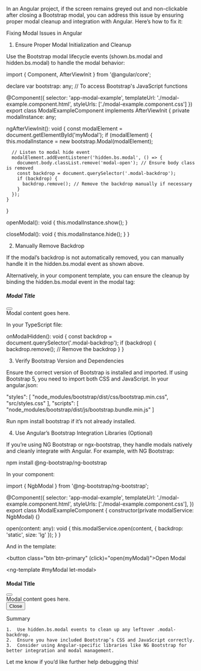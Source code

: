 In an Angular project, if the screen remains greyed out and non-clickable after closing a Bootstrap modal, you can address this issue by ensuring proper modal cleanup and integration with Angular. Here’s how to fix it:

Fixing Modal Issues in Angular

1. Ensure Proper Modal Initialization and Cleanup

Use the Bootstrap modal lifecycle events (shown.bs.modal and hidden.bs.modal) to handle the modal behavior:

import { Component, AfterViewInit } from '@angular/core';

declare var bootstrap: any; // To access Bootstrap's JavaScript functions

@Component({
  selector: 'app-modal-example',
  templateUrl: './modal-example.component.html',
  styleUrls: ['./modal-example.component.css']
})
export class ModalExampleComponent implements AfterViewInit {
  private modalInstance: any;

  ngAfterViewInit(): void {
    const modalElement = document.getElementById('myModal');
    if (modalElement) {
      this.modalInstance = new bootstrap.Modal(modalElement);

      // Listen to modal hide event
      modalElement.addEventListener('hidden.bs.modal', () => {
        document.body.classList.remove('modal-open'); // Ensure body class is removed
        const backdrop = document.querySelector('.modal-backdrop');
        if (backdrop) {
          backdrop.remove(); // Remove the backdrop manually if necessary
        }
      });
    }
  }

  openModal(): void {
    this.modalInstance.show();
  }

  closeModal(): void {
    this.modalInstance.hide();
  }
}

2. Manually Remove Backdrop

If the modal’s backdrop is not automatically removed, you can manually handle it in the hidden.bs.modal event as shown above.

Alternatively, in your component template, you can ensure the cleanup by binding the hidden.bs.modal event in the modal tag:

<div
  class="modal fade"
  id="myModal"
  tabindex="-1"
  aria-labelledby="exampleModalLabel"
  aria-hidden="true"
  (hidden.bs.modal)="onModalHidden()"
>
  <div class="modal-dialog">
    <div class="modal-content">
      <div class="modal-header">
        <h5 class="modal-title" id="exampleModalLabel">Modal Title</h5>
        <button
          type="button"
          class="btn-close"
          data-bs-dismiss="modal"
          aria-label="Close"
        ></button>
      </div>
      <div class="modal-body">
        Modal content goes here.
      </div>
    </div>
  </div>
</div>

In your TypeScript file:

onModalHidden(): void {
  const backdrop = document.querySelector('.modal-backdrop');
  if (backdrop) {
    backdrop.remove(); // Remove the backdrop
  }
}

3. Verify Bootstrap Version and Dependencies

Ensure the correct version of Bootstrap is installed and imported. If using Bootstrap 5, you need to import both CSS and JavaScript. In your angular.json:

"styles": [
  "node_modules/bootstrap/dist/css/bootstrap.min.css",
  "src/styles.css"
],
"scripts": [
  "node_modules/bootstrap/dist/js/bootstrap.bundle.min.js"
]

Run npm install bootstrap if it’s not already installed.

4. Use Angular’s Bootstrap Integration Libraries (Optional)

If you’re using NG Bootstrap or ngx-bootstrap, they handle modals natively and cleanly integrate with Angular. For example, with NG Bootstrap:

npm install @ng-bootstrap/ng-bootstrap

In your component:

import { NgbModal } from '@ng-bootstrap/ng-bootstrap';

@Component({
  selector: 'app-modal-example',
  templateUrl: './modal-example.component.html',
  styleUrls: ['./modal-example.component.css'],
})
export class ModalExampleComponent {
  constructor(private modalService: NgbModal) {}

  open(content: any): void {
    this.modalService.open(content, { backdrop: 'static', size: 'lg' });
  }
}

And in the template:

<button class="btn btn-primary" (click)="open(myModal)">Open Modal</button>

<ng-template #myModal let-modal>
  <div class="modal-header">
    <h4 class="modal-title">Modal Title</h4>
    <button type="button" class="btn-close" aria-label="Close" (click)="modal.dismiss('Cross click')"></button>
  </div>
  <div class="modal-body">
    Modal content goes here.
  </div>
  <div class="modal-footer">
    <button type="button" class="btn btn-secondary" (click)="modal.close('Save click')">Close</button>
  </div>
</ng-template>

Summary

	1.	Use hidden.bs.modal events to clean up any leftover .modal-backdrop.
	2.	Ensure you have included Bootstrap’s CSS and JavaScript correctly.
	3.	Consider using Angular-specific libraries like NG Bootstrap for better integration and modal management.

Let me know if you’d like further help debugging this!